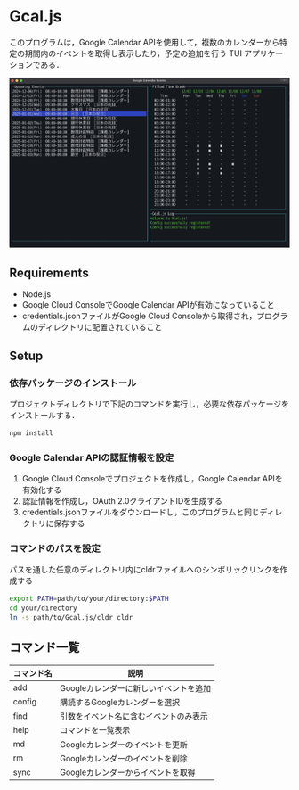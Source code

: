 # Gcal.js
このプログラムは，Google Calendar APIを使用して，複数のカレンダーから特定の期間内のイベントを取得し表示したり，予定の追加を行う TUI アプリケーションである．

<img src="./img/TUI.png" alt="TUI" width="600">

## Requirements
- Node.js
- Google Cloud ConsoleでGoogle Calendar APIが有効になっていること
- credentials.jsonファイルがGoogle Cloud Consoleから取得され，プログラムのディレクトリに配置されていること

## Setup
### 依存パッケージのインストール

プロジェクトディレクトリで下記のコマンドを実行し，必要な依存パッケージをインストールする．
``` bash
npm install
```

### Google Calendar APIの認証情報を設定

1. Google Cloud Consoleでプロジェクトを作成し，Google Calendar APIを有効化する
2. 認証情報を作成し，OAuth 2.0クライアントIDを生成する
3. credentials.jsonファイルをダウンロードし，このプログラムと同じディレクトリに保存する

### コマンドのパスを設定

パスを通した任意のディレクトリ内にcldrファイルへのシンボリックリンクを作成する

``` bash
export PATH=path/to/your/directory:$PATH
cd your/directory
ln -s path/to/Gcal.js/cldr cldr
```

## コマンド一覧
| コマンド名 | 説明 |
|--------|----------------------------------|
| add    | Googleカレンダーに新しいイベントを追加 |
| config | 購読するGoogleカレンダーを選択       |
| find   | 引数をイベント名に含むイベントのみ表示  |
| help   | コマンドを一覧表示                  |
| md     | Googleカレンダーのイベントを更新      |
| rm     | Googleカレンダーのイベントを削除      |
| sync   | Googleカレンダーからイベントを取得    |
